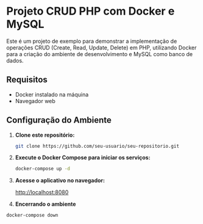 # Projeto CRUD PHP com Docker e MySQL

Este é um projeto de exemplo para demonstrar a implementação de operações CRUD (Create, Read, Update, Delete) em PHP, utilizando Docker para a criação do ambiente de desenvolvimento e MySQL como banco de dados.

## Requisitos

- Docker instalado na máquina
- Navegador web

## Configuração do Ambiente

1. **Clone este repositório:**

    ```bash
    git clone https://github.com/seu-usuario/seu-repositorio.git
    ```

2. **Execute o Docker Compose para iniciar os serviços:**

    ```bash
    docker-compose up -d
    ```

3. **Acesse o aplicativo no navegador:**

    [http://localhost:8080](http://localhost:8080)

4. **Encerrando o ambiente**

```bash
docker-compose down
```
